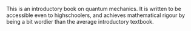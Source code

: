 This is an introductory book on quantum mechanics. It is written to be accessible even to highschoolers, and achieves mathematical rigour by being a bit wordier than the average introductory textbook.
